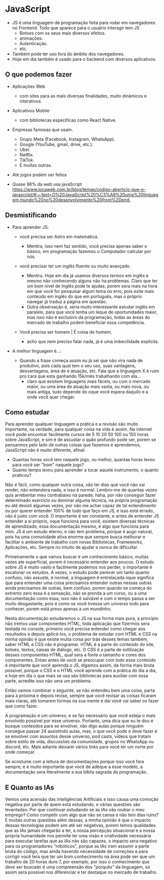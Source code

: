 # JavaScript

* JS é uma linguagem de programação feita para rodar em navegadores no Frontend. Todo que aparece para o usuário interagir tem JS
  * Botoes com os seus mais diversos efeitos.
  * animações.
  * Autenticação.
  * etc.
* Também pode ter uso fora do âmbito dos navegadores.
* Hoje em dia também é usado para o backend com diversos aplicativos.

## O que podemos fazer

* Aplicações Web
  * com sites para as mais diversas finalidades, muito dinâmicos e interativos.
* Aplicativos Mobile
  * com bibliotecas específicas como React Native.
* Empresas famosas que usam.
  * Grupo Meta (Facebook, Instagram, WhatsApp).
  * Google (YouTube, gmail, drive, etc.).
  * Uber.
  * Netflix.
  * TikTok.
  * E muitas outras.
* Até jogos podem ser feitos

* Quase 98% da web usa javaScript
  <https://www.locaweb.com.br/blog/temas/codigo-aberto/o-que-e-javascript/#:~:text=O%20JavaScript%20%C3%A9%20uma%20linguagem,mundo%20no%20desenvolvimento%20front%2Dend.>

## Desmistificando

* Para aprender JS:

  * você precisa ser Astro em matemática.
    * Mentira, isso nem faz sentido, você precisa apenas saber o básico, em programação fazemos o Computador calcular por nós.

  * você precisar ter um inglês fluente ou muito avançado.
    * Mentira. Hoje em dia já usamos diversos termos em inglês e mesmo não conhecendo alguns não ha problemas. Claro que ter um bom nível de Inglês pode te ajudas, porem sera mais na hora em que você for pesquisar algum tema ou erro, pois exite mais conteúdo em inglês do que em português, mas o próprio navegar já traduz a página em questão.
    * Outra observação é, seria muito interessante estudar inglês em paralelo, para que você tenha um leque de oportunidades maior, mas isso não é exclusivo da programação, todas as áreas do mercado de trabalho podem beneficiar essa competência.

  * Você precisa ser homem | É coisa de homem.
    * acho que nem preciso falar nada, já é uma imbecilidade explicita.

* A melhor linguagem é...:

  * Quando a frase começa assim eu já sei que não vira nada de produtivo, pois cada qual tem o seu uso, suas vantagens, desvantagens, área de e atuação, etc. Fala que a linguagem X é ruim pro cara que esta ganhando 15k/mês trabalhando com ela...
    * claro que existem linguagens mais fáceis, ou com o mercado maior, ou uma área de atuação mais vasta, ou mais nova, ou mais antiga, tudo depende do oque você espera daquilo e a onde você quer chegar.

## Como estudar

 Para aprender qualquer linguagem a prática e a revisão são muito importante, na verdade, para qualquer coisa na vida é assim.
 Na internet você pode encontrar facilmente cursos de 5 10 20 50 100 ou 150 horas sobre JavaScript, e sim é de assustar o quão profundo pode ser, porem se pensarmos pelo lado de outras coisas que fazemos e aprendemos, JavaScript não é muito diferente, afinal:

* Quantas horas você tem naquele jogo, ou melhor, quantas horas levou para você ser "bom" naquele jogo?
* Quanto tempo levou para aprender a tocar aquele instrumento, o quanto praticou?

 Não é fácil, como qualquer outra coisa, vão ter dias que você não vai render, não entendera nada, e isso é normal. Lembro-me de quantas vezes quis arrebentar meu contrabaixo na parede, haha, por não conseguir fazer determinado exercício ou dominar alguma técnica, na própria programação eu até desisti algumas vezes, por não me achar capaz de tal entendimento ou por querer entender 100% de tudo que faço em JS, e isso está errado, não é justo com você.
 O importante é ser constante, e antes de entender JS entender a si próprio, oque funciona para você, existem diversas técnicas de aprendizado, essa documentação mesmo, é algo que funciona para mim.
 JS é um estudo eterno, e não tem problema, porque é augo natural, pois ha uma comunidade ativa enorme que sempre busca melhorar e facilitar o ambiente de trabalho com novas Bibliotecas, Frameworks, Aplicações, etc. Sempre no intuito de ajudar e nunca de dificultar.

Primeiramente o que vamos buscar é um conhecimento básico, muitas vezes ate superficial, porem é necessário entender aos poucos. O estudo sobre JS é muito vasto e facilmente podemos nos perder, o importante é escalonar os estudos. A vezes, o estudo pode parecer um tanto quanto confuso, não assuste, é normal, a linguagem é entrelaçada oque significa que para entender uma coisa precisamos entender outras nessas outras ainda precisamos de outras, bem confuso, porem quando se começa do extremo zero essa é a sensação, não se prenda a um curso, ou a uma documentação como essa, isso não é salvável e com o tempo passa a ser muito desgastante, pois é como se você tivesse um universo todo para conhecer, porem está preso apenas a um mundinho.

Nesta documentação estudaremos o JS na sua forma mais pura, a princípio não iremos usar componentes HTML, toda aplicação que fizermos sera testada no console, primeiro você precisa entender como chegar aos resultados e depois aplicá-los, o problema de estudar com HTML e CSS na minha opinião é que existe muita coisa por trás desses temas também, saber HTML e CSS não é programar. HTML é a parte do conteúdo do site, botoes, textos, caixas de diálogo, etc. O CSS é a parte de estilização desses componentes HTML, qual sera a fonte o tamanho e cores dos componentes. Entao antes de você se preocupar com todo esse conteúdo é importante que você aprenda o JS, digamos assim, da forma mais bruta possível, porque o CSS e o HTML você aprende com a prática do dia a dia, e hoje em dia o que mais se usa são bibliotecas para auxiliar com essa parte, acredite isso não sera um problema.

Então vamos combinar o seguinte, se não entendeu bem uma coisa, parta para a próxima e depois revise, sempre que você revisar as coisas ficaram mais claras, até tomarem formas na sua mente e dai você vai saber os fazer que como fazer.

A programação é um universo, e se faz necessário que você esteja o mais envolvido possível por esse universo. Portanto, uma dica que eu te dou é busque conteúdos para se envolver, não digo aulas porque ninguém consegue passar 24 assistindo aulas, mas, o que você pode e deve fazer é se envolver com assuntos desse universo, pod casts, vídeos que tratam sobre estilo de vida, discussões da comunidade, grupos no WhatsApp ou discord, etc. Mais adiante deixarei vários links para você ter um norte por onde começar.

Se acostume com a leitura de documentações porque isso você fara sempre, e é muito importante que você de adéque a esse modelo, a documentação sera literalmente a sua bíblia sagrada da programação.

## E Quanto as IAs

Vemos uma acensão das inteligências Artificiais e isso causa uma comoção negativa por parte de quem está estudando, e várias questões são levantadas:
  Por que continuar estudando se as IAs vão roubar o meu emprego?
  Como competir com algo que não se cansa e não tem dias ruins?
E muitas outras questões além dessas, a minha opinião é que o impacto dessas tecnologias podem sim até ser negativas, porem temos qualidades que as IAs jamais chegarão a ter, a nossa percepção situacional e a nossa própria humanidade nos permite ter uma visão e criatividade necessária para executar tarefas que as IAs não são capazes, o impacto sera negativo para os programadores "robóticos", porque as IAs iram assumir a parte bruta do código, mas ainda havendo necessidade de correções e para corrigir você tera que ter um bom conhecimento na área pode ser que um trabalho de 20 horas dure 7, por exemplo, por isso o conhecimento que deve ser buscado é uma compreensão dos "porquês" da linguagem, só assim sera possível nos diferenciar e ter destaque no mercado de trabalho.
